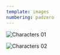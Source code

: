 ```yaml
---
template: images
numbering: padzero
---
```


![Characters 01](../../_Images/v13/StoryChara1.png#.insert)

![Characters 02](../../_Images/v13/StoryChara2.png#.insert)
